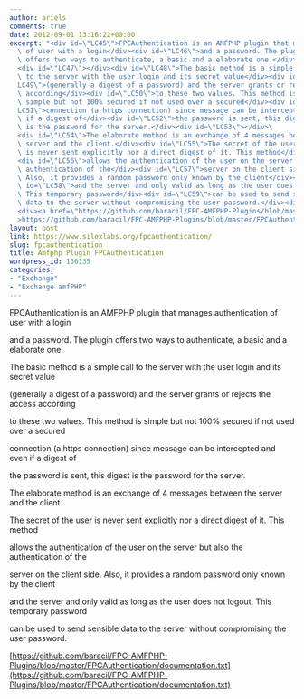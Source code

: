 ```yaml
---
author: ariels
comments: true
date: 2012-09-01 13:16:22+00:00
excerpt: "<div id=\"LC45\">FPCAuthentication is an AMFPHP plugin that manages authentication\
  \ of user with a login</div><div id=\"LC46\">and a password. The plugin\
  \ offers two ways to authenticate, a basic and a elaborate one.</div>\
  <div id=\"LC47\"></div><div id=\"LC48\">The basic method is a simple call\
  \ to the server with the user login and its secret value</div><div id=\"\
  LC49\">(generally a digest of a password) and the server grants or rejects the access\
  \ according</div><div id=\"LC50\">to these two values. This method is\
  \ simple but not 100% secured if not used over a secured</div><div id=\"\
  LC51\">connection (a https connection) since message can be intercepted and even\
  \ if a digest of</div><div id=\"LC52\">the password is sent, this digest\
  \ is the password for the server.</div><div id=\"LC53\"></div>\
  <div id=\"LC54\">The elaborate method is an exchange of 4 messages between the\
  \ server and the client.</div><div id=\"LC55\">The secret of the user\
  \ is never sent explicitly nor a direct digest of it. This method</div>\
  <div id=\"LC56\">allows the authentication of the user on the server but also the\
  \ authentication of the</div><div id=\"LC57\">server on the client side.\
  \ Also, it provides a random password only known by the client</div><div\
  \ id=\"LC58\">and the server and only valid as long as the user does not logout.\
  \ This temporary password</div><div id=\"LC59\">can be used to send sensible\
  \ data to the server without compromising the user password.</div><div></div>\
  <div><a href=\"https://github.com/baracil/FPC-AMFPHP-Plugins/blob/master/FPCAuthentication/documentation.txt\"\
  >https://github.com/baracil/FPC-AMFPHP-Plugins/blob/master/FPCAuthentication/documentation.txt</a></div>"
layout: post
link: https://www.silexlabs.org/fpcauthentication/
slug: fpcauthentication
title: Amfphp Plugin FPCAuthentication
wordpress_id: 136135
categories:
- "Exchange"
- "Exchange amfPHP"
---
```


FPCAuthentication is an AMFPHP plugin that manages authentication of user with a login




and a password. The plugin offers two ways to authenticate, a basic and a elaborate one.







The basic method is a simple call to the server with the user login and its secret value




(generally a digest of a password) and the server grants or rejects the access according




to these two values. This method is simple but not 100% secured if not used over a secured




connection (a https connection) since message can be intercepted and even if a digest of




the password is sent, this digest is the password for the server.







The elaborate method is an exchange of 4 messages between the server and the client.




The secret of the user is never sent explicitly nor a direct digest of it. This method




allows the authentication of the user on the server but also the authentication of the




server on the client side. Also, it provides a random password only known by the client




and the server and only valid as long as the user does not logout. This temporary password




can be used to send sensible data to the server without compromising the user password.







[https://github.com/baracil/FPC-AMFPHP-Plugins/blob/master/FPCAuthentication/documentation.txt](https://github.com/baracil/FPC-AMFPHP-Plugins/blob/master/FPCAuthentication/documentation.txt)
